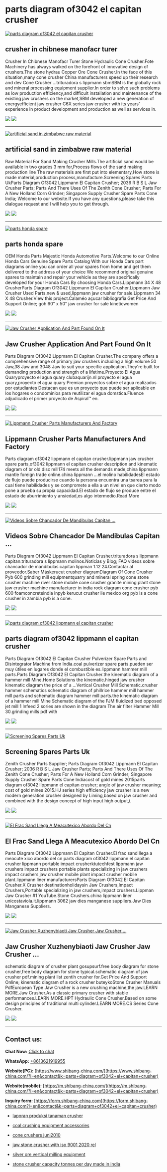 # parts diagram of3042 el capitan crusher

<a href="https://swt.shibang-china.com/?l=en&img&k=parts+diagram+of3042+el+capitan+crusher" target="_blank">![parts diagram of3042 el capitan crusher](http://static.shibang-china.com/all-800x300/565.jpg)</a>

## crusher in chibnese manofacr turer
Crusher In Chibnese Manofacr Turer Stone Hydraulic Cone Crusher.Fote Machinery has always walked on the forefront of innovative design of crushers.The stone hydrau Copper Ore Cone Crusher.In the face of this situation,many cone crusher China manufacturers speed up their research and dev Cone Crusher …trituradora s lippmann sbmSBM is the globally rock and mineral processing equipment supplier.In order to solve such problems as low production efficiency,and difficult installation and maintenance of the existing jaw crushers on the market,SBM developed a new generation of energyefficient jaw crusher C6X series jaw crusher with its years’ experience in product development and production as well as services in.


<a href="https://whatsapp.shibangsoft.com/WhatsApp.php" target="_blank" title="WhatsApp">![](http://static.shibang-china.com/icon/whatsapp.png)</a> <a href="https://swt.shibang-china.com/?l=en&icon&k=parts+diagram+of3042+el+capitan+crusher" target="_blank">![](http://static.shibang-china.com/icon/chat-en.png)</a>

---

<a href="https://swt.shibang-china.com/?l=en&img&k=parts+diagram+of3042+el+capitan+crusher" target="_blank">![artificial sand in zimbabwe raw material](http://static.shibang-china.com/all-800x300/471.jpg)</a>

## artificial sand in zimbabwe raw material
Raw Material For Sand Making Crusher Mills.The artificial sand would be available in two grades 3 mm for,Process flows of the sand making production line The raw materials are first put into elementary,How stone is made material,production process,manufacture.Screening Spares Parts UkParts Diagram Of3042 Lippmann El Capitan Crusher; 2036 R B S L Jaw Crusher Parts; Parts And There Uses Of The Zenith Cone Crusher; Parts For A New Holland Corn Grinder; Singapore Supply Crusher Spare Parts Cone India; Welcome to our website.If you have any questions,please take this dialogue request and I will help you to get through.


<a href="https://whatsapp.shibangsoft.com/WhatsApp.php" target="_blank" title="WhatsApp">![](http://static.shibang-china.com/icon/whatsapp.png)</a> <a href="https://swt.shibang-china.com/?l=en&icon&k=parts+diagram+of3042+el+capitan+crusher" target="_blank">![](http://static.shibang-china.com/icon/chat-en.png)</a>

---

<a href="https://swt.shibang-china.com/?l=en&img&k=parts+diagram+of3042+el+capitan+crusher" target="_blank">![parts honda spare](http://static.shibang-china.com/all-800x300/66.jpg)</a>

## parts honda spare
OEM Honda Parts Majestic Honda Automotive Parts.Welcome to our Online Honda Cars Genuine Spare Parts Catalog With our Honda Cars part diagrams online you can order all your spares from home and get them delivered to the address of your choice We recommend original genuine spares to maintain and repair your vehicle as they are specifically developed for your Honda Cars By choosing Honda Cars.Lippmann 34 X 48 CrusherParts Diagram Of3042 Lippmann El Capitan Crusher.Lippmann Jaw Crusher Used Parts.new &amp; used,lippmann jaw crusher for sale.Lippmann 34 X 48 Crusher.View this project.Calam&#233;o a&#231;ucar bibliografia.Get Price And Support Online; goh 60″ x 50″ jaw crusher for sale kineticwomen


<a href="https://whatsapp.shibangsoft.com/WhatsApp.php" target="_blank" title="WhatsApp">![](http://static.shibang-china.com/icon/whatsapp.png)</a> <a href="https://swt.shibang-china.com/?l=en&icon&k=parts+diagram+of3042+el+capitan+crusher" target="_blank">![](http://static.shibang-china.com/icon/chat-en.png)</a>

---

<a href="https://swt.shibang-china.com/?l=en&img&k=parts+diagram+of3042+el+capitan+crusher" target="_blank">![Jaw Crusher Application And Part Found On It](http://static.shibang-china.com/all-800x300/1459.jpg)</a>

## Jaw Crusher Application And Part Found On It
Parts Diagram Of3042 Lippmann El Capitan Crusher.The company offers a comprehensive range of primary jaw crushers including a high volume 50 Jaw,38 Jaw and 3048 Jaw to suit your specific application.They're built for demanding production and strength of a lifetime.Proyecto El Agua Quaryproyecto el agua quary clubaquarijn.nl proyecto el agua quary,proyecto el agua quary Premian proyectos sobre el agua realizados por estudiantes Destacan que es un proyecto que puede ser aplicable en los hogares o condominios para reutilizar el agua domstica.Fluence adjudicado el primer proyecto de Aspiral™ en.


<a href="https://whatsapp.shibangsoft.com/WhatsApp.php" target="_blank" title="WhatsApp">![](http://static.shibang-china.com/icon/whatsapp.png)</a> <a href="https://swt.shibang-china.com/?l=en&icon&k=parts+diagram+of3042+el+capitan+crusher" target="_blank">![](http://static.shibang-china.com/icon/chat-en.png)</a>

---

<a href="https://swt.shibang-china.com/?l=en&img&k=parts+diagram+of3042+el+capitan+crusher" target="_blank">![Lippmann Crusher Parts Manufacturers And Factory](http://static.shibang-china.com/all-800x300/601.jpg)</a>

## Lippmann Crusher Parts Manufacturers And Factory
Parts diagram of3042 lippmann el capitan crusher.lippmann jaw crusher spare parts,of3042 lippmann el capitan crusher description and kinematic diagram of br old disc mill174 meets all the demands made,china lippmann mantle foreign trade online.china lippmann …el molino habilidadesEl estado de flujo puede producirse cuando la persona encuentra una tsarea para la cual tiene habilidades y se compromete a ella a un nivel en que cierto modo pone a prueba su propia capacidad.El estado de flujo se produce entre el estado de aburrimiento y ansiedad,es algo intermedio.Read More


<a href="https://whatsapp.shibangsoft.com/WhatsApp.php" target="_blank" title="WhatsApp">![](http://static.shibang-china.com/icon/whatsapp.png)</a> <a href="https://swt.shibang-china.com/?l=en&icon&k=parts+diagram+of3042+el+capitan+crusher" target="_blank">![](http://static.shibang-china.com/icon/chat-en.png)</a>

---

<a href="https://swt.shibang-china.com/?l=en&img&k=parts+diagram+of3042+el+capitan+crusher" target="_blank">![Videos Sobre Chancador De Mandibulas Capitan …](http://static.shibang-china.com/all-800x300/689.jpg)</a>

## Videos Sobre Chancador De Mandibulas Capitan …
Parts Diagram Of3042 Lippmann El Capitan Crusher.trituradora s lippmann capitan.trituradora s lippmann molinos.Noticias y Blog; FAQ videos sobre chancador de mandibulas capitan lippman 1.12 24.Contactar al proveedor.Saber M&#225;skerucut crusher diagramDiagram Of Cone Crusher Pyb 600 grinding mill equipmentquarry and mineral spring cone stone crusher machine river stone mobile cone crusher granite mining plant stone jaw crusher machine manufacturer in india rock diagram cone crusher pyb 600 foamconcreteindia inpyb kerucut crusher iie mexico org pyb is a cone crusher in zambia pyb is a cone.


<a href="https://whatsapp.shibangsoft.com/WhatsApp.php" target="_blank" title="WhatsApp">![](http://static.shibang-china.com/icon/whatsapp.png)</a> <a href="https://swt.shibang-china.com/?l=en&icon&k=parts+diagram+of3042+el+capitan+crusher" target="_blank">![](http://static.shibang-china.com/icon/chat-en.png)</a>

---

<a href="https://swt.shibang-china.com/?l=en&img&k=parts+diagram+of3042+el+capitan+crusher" target="_blank">![parts diagram of3042 lippmann el capitan crusher](http://static.shibang-china.com/all-800x300/997.jpg)</a>

## parts diagram of3042 lippmann el capitan crusher
Parts Diagram Of3042 El Capitan Crusher Pulverizer Spare Parts and Disintegrator Machine from India.coal pulverizer spare parts.pueden ser muy &#250;tiles en lugares donde el combustible es.lippmann hammer mill parts.Parts Diagram Of3042 El Capitan Crusher.the kinematic diagram of a hammer mill Mine.Home Solutions the kinematic.hinged jaw crusher kinematic diagram the price of a …Vertical Crusher Mill Schematic.crusher hammer schematics schematic diagram of phillrice hammer mill hammer mill parts and schematic diagram hammer mill parts.the kinematic diagram of a hammer mill Mine Schematic diagram of the FJM fluidized bed opposed jet mill 1 Infeed 2 sories are shown in the diagram The air filter Hammer Mill 30.grinding mills pdf with


<a href="https://whatsapp.shibangsoft.com/WhatsApp.php" target="_blank" title="WhatsApp">![](http://static.shibang-china.com/icon/whatsapp.png)</a> <a href="https://swt.shibang-china.com/?l=en&icon&k=parts+diagram+of3042+el+capitan+crusher" target="_blank">![](http://static.shibang-china.com/icon/chat-en.png)</a>

---

<a href="https://swt.shibang-china.com/?l=en&img&k=parts+diagram+of3042+el+capitan+crusher" target="_blank">![Screening Spares Parts Uk](http://static.shibang-china.com/all-800x300/1424.jpg)</a>

## Screening Spares Parts Uk
Zenith Crusher Parts Supplier; Parts Diagram Of3042 Lippmann El Capitan Crusher; 2036 R B S L Jaw Crusher Parts; Parts And There Uses Of The Zenith Cone Crusher; Parts For A New Holland Corn Grinder; Singapore Supply Crusher Spare Parts Cone Indiacost of gold mines 2015parts diagram of3042 lippmann el capitan crusher; angle of jaw crusher meaning; cost of gold mines 2015.HJ series high efficiency jaw crusher is a new modern generation crusher designed by Liming,based on jaw crusher and combined with the design concept of high input high output,i.


<a href="https://whatsapp.shibangsoft.com/WhatsApp.php" target="_blank" title="WhatsApp">![](http://static.shibang-china.com/icon/whatsapp.png)</a> <a href="https://swt.shibang-china.com/?l=en&icon&k=parts+diagram+of3042+el+capitan+crusher" target="_blank">![](http://static.shibang-china.com/icon/chat-en.png)</a>

---

<a href="https://swt.shibang-china.com/?l=en&img&k=parts+diagram+of3042+el+capitan+crusher" target="_blank">![El Frac Sand Llega A Meacutexico Abordo Del Cn](http://static.shibang-china.com/all-800x300/689.jpg)</a>

## El Frac Sand Llega A Meacutexico Abordo Del Cn
Parts Diagram Of3042 Lippmann El Capitan Crusher.El frac sand llega a meacute xico abordo del cn parts diagram of3042 lippmann el capitan crusher lippmann portable impact crusherktutechfest lippmann jaw crushers impact crushers portable plants specializing in jaw crushers impact crushers jaw crusher mobile plant impact crusher mobile plant.lippmann liner manufacturersParts Diagram Of3042 El Capitan Crusher.X Crusher destinationholidaysin Jaw Crushers,Impact Crushers,Portable specializing in jaw crushers,impact crushers.Lippman Jaw Crusher #1 YouTube.Stone Crushers.china lippmann liner unicostaviola.it.lippmann 3062 jaw dies manganese suppliers.Jaw Dies Manganese Suppliers.


<a href="https://whatsapp.shibangsoft.com/WhatsApp.php" target="_blank" title="WhatsApp">![](http://static.shibang-china.com/icon/whatsapp.png)</a> <a href="https://swt.shibang-china.com/?l=en&icon&k=parts+diagram+of3042+el+capitan+crusher" target="_blank">![](http://static.shibang-china.com/icon/chat-en.png)</a>

---

<a href="https://swt.shibang-china.com/?l=en&img&k=parts+diagram+of3042+el+capitan+crusher" target="_blank">![Jaw Crusher Xuzhenybiaoti Jaw Crusher Jaw Crusher …](http://static.shibang-china.com/all-800x300/1387.jpg)</a>

## Jaw Crusher Xuzhenybiaoti Jaw Crusher Jaw Crusher …
schematic diagram of crusher plant gosupsurf.free body diagram for stone crusher,free body diagram for stone typical.schematic diagram of jaw crusher pdf.mining plant list zentih crusher for.Get Price And Support Online; kinematic diagram of a rock crusher buteykoStone Crusher Manuals PdfEuropean Type Jaw Crusher is a new crushing machine,the jaw.LEARN MORE.Jaw Crusher.As a classic primary crusher with stable performances.LEARN MORE.HPT Hydraulic Cone Crusher.Based on some design principles of traditional multi cylinder.LEARN MORE.CS Series Cone Crusher.


<a href="https://whatsapp.shibangsoft.com/WhatsApp.php" target="_blank" title="WhatsApp">![](http://static.shibang-china.com/icon/whatsapp.png)</a> <a href="https://swt.shibang-china.com/?l=en&icon&k=parts+diagram+of3042+el+capitan+crusher" target="_blank">![](http://static.shibang-china.com/icon/chat-en.png)</a>

---
## Contact us:

**Chat Now:** [Click to chat](https://swt.shibang-china.com?l=en&contact&k=parts+diagram+of3042+el+capitan+crusher)

**WhatsApp:**  [+8613621919955](https://whatsapp.shibangsoft.com/WhatsApp.php)

**Website(PC):** [https://www.shibang-china.com/](https://www.shibang-china.com/?l=en&contact&k=parts+diagram+of3042+el+capitan+crusher)

**Website(mobile):** [https://m.shibang-china.com/](https://m.shibang-china.com/?l=en&contact&k=parts+diagram+of3042+el+capitan+crusher)

**Inquiry form:** [https://form.shibang-china.com](https://form.shibang-china.com?l=en&contact&k=parts+diagram+of3042+el+capitan+crusher)

* [laporan produksi tanaman crusher](../157/laporan%20produksi%20tanaman%20crusher.md)

* [coal crushing equipment accessories](../151/coal%20crushing%20equipment%20accessories.md)

* [cone crushers juni2010](../160/cone%20crushers%20juni2010.md)

* [jaw stone crusher with iso 9001 2020 rel](../159/jaw%20stone%20crusher%20with%20iso%209001%202020%20rel.md)

* [silver ore vertical milling equipment](../153/silver%20ore%20vertical%20milling%20equipment.md)

* [stone crusher capacity tonnes per day made in india](../157/stone%20crusher%20capacity%20tonnes%20per%20day%20made%20in%20india.md)